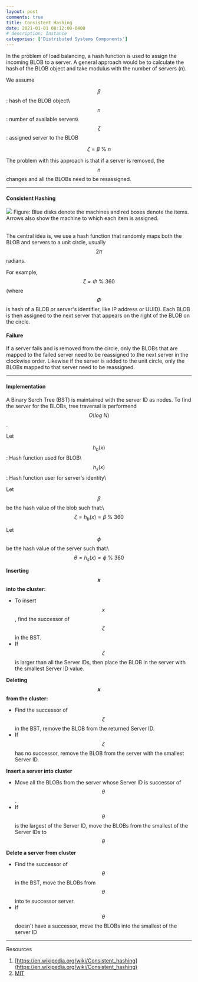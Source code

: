 ```yaml
---
layout: post
comments: true
title: Consistent Hashing
date: 2021-01-01 08:12:00-0400
# description: Instance
categories: ['Distributed Systems Components']
---
```


In the problem of load balancing, a hash function is used to assign the incoming BLOB to a server. A general approach would be to calculate the hash of the BLOB object and take modulus with the number of servers (n).

We assume 

$$\beta$$: hash of the BLOB object\\
$$n$$: number of available servers\\
$$\zeta$$: assigned server to the BLOB

$$\zeta = \beta \ \%\ n$$ 

The problem with this approach is that if a server is removed, the $$n$$ changes and all the BLOBs need to be resassigned.

----

#### Consistent Hashing


<div>
    <img src="{{ site.baseurl }}/assets/img/ConsistentHashing.png">
    Figure: Blue disks denote the machines and red boxes denote the items. Arrows also show the machine to which each item is assigned.
</div>
<br>

The central idea is, we use a hash function that randomly maps both the BLOB and servers to a unit circle, usually $$2\pi$$  radians. 

For example, $$\zeta =\Phi \ \%\ 360$$ (where $$\Phi$$  is hash of a BLOB or server's identifier, like IP address or UUID). Each BLOB is then assigned to the next server that appears on the right of the BLOB on the circle.

#### Failure

If a server fails and is removed from the circle, only the BLOBs that are mapped to the failed server need to be reassigned to the next server in the clockwise order. Likewise if the server is added to the unit circle, only the BLOBs mapped to that server need to be reassigned.

----

#### Implementation
A Binary Serch Tree (BST) is maintained with the server ID as nodes. To find the server for the BLOBs, tree traversal is performend $$O(log \ N)$$. 

Let 

$$h_b(x)$$: Hash function used for BLOB\\
$$h_s(x)$$: Hash function user for server's identity\\

Let $$\beta$$ be the hash value of the blob such that:\\
$$\zeta = h_b(x) = \beta \ \% \ 360$$

Let $$\phi$$ be the hash value of the server such that:\\
$$\theta = h_s(x) = \phi \ \% \ 360$$

**Inserting $$x$$ into the cluster:**
* To insert $$x$$, find the successor of $$\zeta$$ in the BST. 
* If $$\zeta$$ is larger than all the Server IDs, then place the BLOB in the server with the smallest Server ID value.

**Deleting $$x$$ from the cluster:**
* Find the successor of $$\zeta$$ in the BST, remove the BLOB from the returned Server ID. 
* If $$\zeta$$ has no successor, remove the BLOB from the server with the smallest Server ID.

**Insert a server into cluster**
* Move all the BLOBs from the server whose Server ID is successor of $$\theta$$.
* If $$\theta$$ is the largest of the Server ID, move the BLOBs from the smallest of the Server IDs to $$\theta$$

**Delete a server from cluster**
* Find the successor of $$\theta$$ in the BST, move the BLOBs from $$\theta$$ into te successor server.
* If $$\theta$$  doesn't have a successor, move the BLOBs into the smallest of the server ID


----

Resources

1. [https://en.wikipedia.org/wiki/Consistent_hashing](https://en.wikipedia.org/wiki/Consistent_hashing)
2. [MIT](https://people.csail.mit.edu/moitra/docs/6854lec3.pdf)
